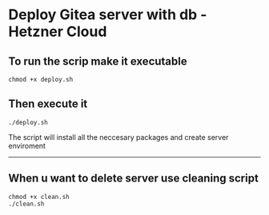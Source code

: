 # Deploy Gitea server with db - Hetzner Cloud

## To run the scrip make it executable 
```
chmod +x deploy.sh
```

## Then execute it 
```
./deploy.sh
```

The script will install all the neccesary packages and create server enviroment

---
## When u want to delete server use cleaning script
```
chmod +x clean.sh
./clean.sh
```
